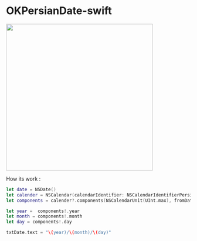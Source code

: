 # OKPersianDate-swift
<img src="https://raw.github.com/omidkh68/OKPersianDate-swift/master/OKPersianDate-swift/OKPersianDate.png" width="400px"/>


How its work :
```swift
let date = NSDate()
let calender = NSCalendar(calendarIdentifier: NSCalendarIdentifierPersian)
let components = calender?.components(NSCalendarUnit(UInt.max), fromDate: date)

let year =  components!.year
let month = components!.month
let day = components!.day

txtDate.text = "\(year)/\(month)/\(day)"
```
